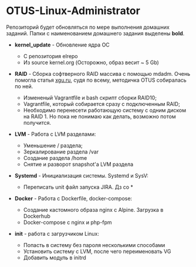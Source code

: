 # OTUS-Linux-Administrator

Репозиторий будет обновляться по мере выполнения домашних заданий. Папки с наименованием домашнего задания выделены **bold**.

- **kernel_update** - Обновление ядра ОС
  - С репозитория elrepo
  - Из source kernel.org (Осторожно, образ весит ~ 5 Gb)

- **RAID** - Сборка софтверного RAID массива с помощью mdadm. Очень помогла статья [xgu.ru](http://xgu.ru/wiki/mdadm), судя по всему, методичка OTUS собиралась по ней.
  - Измененый Vagrantfile и bash скрипт сборки RAID10;
  - Vagrantfile, который собирается сразу с подключенным RAID;
  - Необходимо перенесети работающую систему с одним диском на RAID 1. Но пока не понимаю как делать, возможно потом получится.

- **LVM** - Работа с LVM разделами:
  - Уменьшение / раздела;
  - Зеркалирование раздела /var
  - Создание раздела /home
  - Снятие и разворот snapshot'а LVM раздела

- **Systemd** - Инициализация системы. Systemd и SysV:
  - Переписать unit файл запуска JIRA. Дз со *

- **Docker** - Работа с Dockerfile, docker-compose:
  - Создание кастомного образа nginx с Alpine. Загрузка в Dockerhub
  - Docker-compose с nginx и php-fpm

- **init** - работа с загрузчиком Linux:
  - Попасть в систему без пароля несколькими способами
  - Установить систему с LVM, после чего переименовать VG
  - Добавить модуль в initrd
